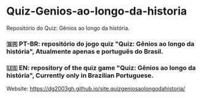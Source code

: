 # Quiz-Genios-ao-longo-da-historia
Repositório do Quiz: Gênios ao longo da história.

### :brazil: PT-BR: repositório do jogo quiz "Quiz: Gênios ao longo da história", Atualmente apenas e português do Brasil.
### :us: EN: repository of the quiz game "Quiz: Gênios ao longo da história",  Currently only in Brazilian Portuguese.

Website: https://dg2003gh.github.io/site.quizgeniosaolongodahistoria/
